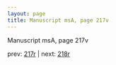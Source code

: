 ```yaml
---
layout: page
title: Manuscript msA, page 217v
---
```


Manuscript msA, page 217v

prev:  [217r](../217r) | next:  [218r](../218r)